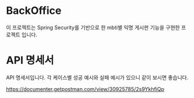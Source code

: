 # BackOffice

이 프로젝트는 Spring Security를 기반으로 한 mbti별 익명 게시판 기능을 구현한 프로젝트 입니다.



# API 명세서

API 명세서입니다. 각 케이스별 성공 예시와 실패 예시가 있으니 같이 보시면 좋습니다.

https://documenter.getpostman.com/view/30925785/2s9YkhfiQp
